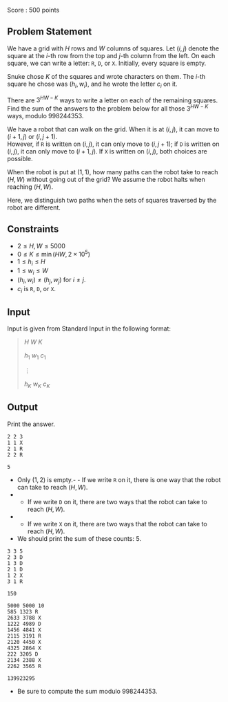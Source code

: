 Score : $500$ points

## Problem Statement

We have a grid with $H$ rows and $W$ columns of squares. Let $(i, j)$ denote the square at the $i$-th row from the top and $j$-th column from the left.
On each square, we can write a letter: `R`, `D`, or `X`. Initially, every square is empty.

Snuke chose $K$ of the squares and wrote characters on them.
The $i$-th square he chose was $(h_i,w_i)$, and he wrote the letter $c_i$ on it.

There are $3^{HW-K}$ ways to write a letter on each of the remaining squares. Find the sum of the answers to the problem below for all those $3^{HW-K}$ ways, modulo $998244353$.

We have a robot that can walk on the grid.
When it is at $(i,j)$, it can move to $(i+1, j)$ or $(i, j+1)$.                 <br>
However, if `R` is written on $(i, j)$, it can only move to $(i, j+1)$; if `D` is written on $(i, j)$, it can only move to $(i+1, j)$. If `X` is written on $(i, j)$, both choices are possible.

When the robot is put at $(1, 1)$, how many paths can the robot take to reach $(H, W)$ without going out of the grid? We assume the robot halts when reaching $(H, W)$.

Here, we distinguish two paths when the sets of squares traversed by the robot are different.

## Constraints

- $2 \leq H,W \leq 5000$
- $0 \leq K \leq \min(HW,2 \times 10^5)$
- $1 \leq h_i \leq H$
- $1 \leq w_i \leq W$
- $(h_i,w_i) \neq (h_j,w_j)$ for $i \neq j$.
- $c_i$ is `R`, `D`, or `X`.

## Input

Input is given from Standard Input in the following format:

> $H$ $W$ $K$
> 
> $h_1$ $w_1$ $c_1$
> 
> $\vdots$
> 
> $h_K$ $w_K$ $c_K$

## Output

Print the answer.

```input1
2 2 3
1 1 X
2 1 R
2 2 R
```

```output1
5
```

- Only $(1,2)$ is empty.-   - If we write `R` on it, there is one way that the robot can take to reach $(H, W)$.
-   - If we write `D` on it, there are two ways that the robot can take to reach $(H, W)$.
-   - If we write `X` on it, there are two ways that the robot can take to reach $(H, W)$.
- We should print the sum of these counts: $5$.

```input2
3 3 5
2 3 D
1 3 D
2 1 D
1 2 X
3 1 R
```

```output2
150
```

```input3
5000 5000 10
585 1323 R
2633 3788 X
1222 4989 D
1456 4841 X
2115 3191 R
2120 4450 X
4325 2864 X
222 3205 D
2134 2388 X
2262 3565 R
```

```output3
139923295
```

- Be sure to compute the sum modulo $998244353$.
